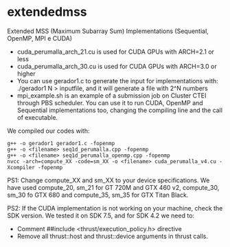 # extendedmss
Extended MSS (Maximum Subarray Sum) Implementations (Sequential, OpenMP, MPI e CUDA)

- cuda_perumalla_arch_21.cu is used for CUDA GPUs with ARCH=2.1 or less
- cuda_perumalla_arch_30.cu is used for CUDA GPUs with ARCH=3.0 or higher
- You can use gerador1.c to generate the input for implementations with: ./gerador1 N > inputfile, and it will generate a file with 2^N numbers
- mpi_example.sh is an example of a submission job on Cluster CTEI through PBS scheduler. You can use it to run CUDA, OpenMP and Sequential implementations too, changing the compiling line and the call of executable.

We compiled our codes with:
```
g++ -o gerador1 gerador1.c -fopenmp
g++ -o <filename> seq1d_perumalla.cpp -fopenmp
g++ -o <filename> seq1d_perumalla_openmp.cpp -fopenmp
nvcc -arch=compute_XX -code=sm_XX -o <filename> cuda_perumalla_v4.cu -Xcompiler -fopenmp
```

PS1: Change compute_XX and sm_XX to your device specifications. We have used compute_20, sm_21 for GT 720M and GTX 460 v2, compute_30, sm_30 fo GTX 680 and compute_35, sm_35 for GTX Titan Black.

PS2: If the CUDA implementation is not working on your machine, check the SDK version. We tested it on SDK 7.5, and for SDK 4.2 we need to:
- Comment ##include <thrust/execution_policy.h> directive
- Remove all thrust::host and thrust::device arguments in thrust calls.
